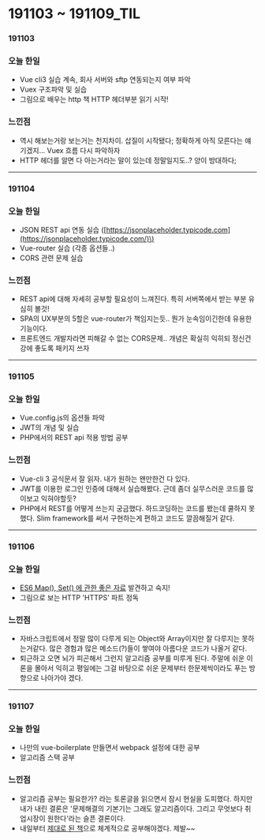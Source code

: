 # 191103 ~ 191109\_TIL

### 191103

### 오늘 한일

* Vue cli3 실습 계속, 회사 서버와 sftp 연동되는지 여부 파악
* Vuex 구조파악 및 실습
* 그림으로 배우는 http 책 HTTP 헤더부분 읽기 시작! 

### 느낀점

* 역시 해보는거랑 보는거는 천지차이. 삽질이 시작됐다; 정확하게 아직 모른다는 얘기겠지... Vuex 흐름 다시 파악하자 
* HTTP 헤더를 알면 다 아는거라는 말이 있는데 정말일지도..? 양이 방대하다; 

---

### 191104

### 오늘 한일

* JSON REST api 연동 실습 \([https://jsonplaceholder.typicode.com](https://jsonplaceholder.typicode.com/)\)
* Vue-router 실습 \(각종 옵션들..\)
* CORS 관련 문제 실습 

### 느낀점

* REST api에 대해 자세히 공부할 필요성이 느껴진다. 특히 서버쪽에서 받는 부분 유심히 볼것!
* SPA의 UX부분의 5할은 vue-router가 책임지는듯.. 뭔가 눈속임이긴한데 유용한 기능이다.
* 프론트엔드 개발자라면 피해갈 수 없는 CORS문제.. 개념은 확실히 익히되 정신건강에 좋도록 패키지 쓰자 

---

### 191105

### 오늘 한일

* Vue.config.js의 옵션들 파악
* JWT의 개념 및 실습 
* PHP에서의 REST api 적용 방법 공부

### 느낀점

* Vue-cli 3 공식문서 잘 읽자. 내가 원하는 왠만한건 다 있다.
* JWT를 이용한 로그인 인증에 대해서 실습해봤다. 근데 좀더 실무스러운 코드를 많이보고 익혀야할듯?
* PHP에서 REST를 어떻게 쓰는지 궁금했다. 하드코딩하는 코드를 봤는데 쿨하지 못했다. Slim framework를 써서 구현하는게 편하고 코드도 깔끔해질거 같다. 

---

### 191106

### 오늘 한일

* [ES6 Map\(\), Set\(\) 에 관한 좋은 자료](https://medium.com/@hongkevin/js-5-es6-map-set-2a9ebf40f96b) 발견하고 숙지!
* 그림으로 보는 HTTP 'HTTPS' 파트 정독

### 느낀점

* 자바스크립트에서 정말 많이 다루게 되는 Object와 Array이지만 잘 다루지는 못하는거같다. 많은 경험과 많은 메소드\(?\)들이 쌓여야 아름다운 코드가 나올거 같다.
* 퇴근하고 오면 뇌가 피곤해서 그런지 알고리즘 공부를 미루게 된다. 주말에 쉬운 이론을 몰아서 익히고 평일에는 그걸 바탕으로 쉬운 문제부터 한문제씩이라도 푸는 방향으로 나아가야 겠다. 

---

### 191107

### 오늘 한일

* 나만의 vue-boilerplate 만들면서 webpack 설정에 대한 공부
* 알고리즘 스택 공부

### 느낀점

* 알고리즘 공부는 필요한가? 라는 토론글을 읽으면서 잠시 현실을 도피했다. 하지만 내가 내린 결론은 '문제해결의 기본기는 그래도 알고리즘이다. 그리고 무엇보다 취업시장이 원한다'라는 슬픈 결론이다. 
* 내일부터 [제대로 된 책](http://www.yes24.com/Product/Goods/78165743)으로 체계적으로 공부해야겠다. 제발~~

